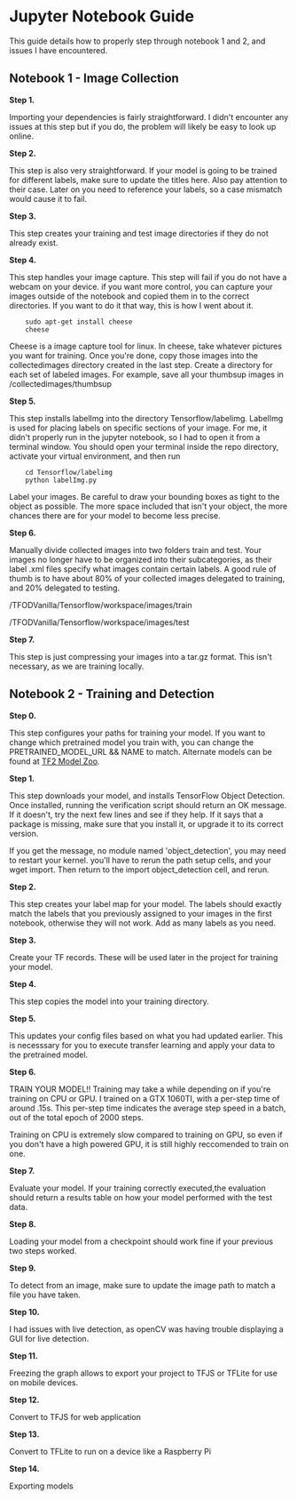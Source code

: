# Jupyter Notebook Guide
This guide details how to properly step through notebook 1 and 2, and issues I have encountered.

## Notebook 1 - Image Collection

**Step 1.**

Importing your dependencies is fairly straightforward. I didn't encounter any issues at this step but if you do, the problem will likely be easy to look up online.

**Step 2.**

This step is also very straightforward. If your model is going to be trained for different labels, make sure to update the titles here. Also pay attention to their case. Later on you need to reference your labels, so a case mismatch would cause it to fail.

**Step 3.**

This step creates your training and test image directories if they do not already exist.

**Step 4.**

This step handles your image capture. This step will fail if you do not have a webcam on your device. if you want more control, you can capture your images outside of the notebook and copied them in to the correct directories. If you want to do it that way, this is how I went about it.

        sudo apt-get install cheese
        cheese

    
Cheese is a image capture tool for linux. In cheese, take whatever pictures you want for training. Once you're done, copy those images into the collectedimages directory created in the last step. Create a directory for each set of labeled images. For example, save all your thumbsup images in /collectedimages/thumbsup

**Step 5.**

This step installs labelImg into the directory Tensorflow/labelimg. LabelImg is used for placing labels on specific sections of your image. For me, it didn't properly run in the jupyter notebook, so I had to open it from a terminal window. You should open your terminal inside the repo directory, activate your virtual environment, and then run

        cd Tensorflow/labelimg
        python labelImg.py

Label your images. Be careful to draw your bounding boxes as tight to the object as possible. The more space included that isn't your object, the more chances there are for your model to become less precise.

**Step 6.**

Manually divide collected images into two folders train and test. Your images no longer have to be organized into their subcategories, as their label .xml files specify what images contain certain labels.
A good rule of thumb is to have about 80% of your collected images delegated to training, and 20% delegated to testing.

/TFODVanilla/Tensorflow/workspace/images/train

/TFODVanilla/Tensorflow/workspace/images/test

**Step 7.**

This step is just compressing your images into a tar.gz format. This isn't necessary, as we are training locally.

## Notebook 2 - Training and Detection

**Step 0.**

This step configures your paths for training your model. If you want to change which pretrained model you train with, you can change the PRETRAINED_MODEL_URL && NAME to match. Alternate models can be found at [TF2 Model Zoo](https://github.com/tensorflow/models/blob/master/research/object_detection/g3doc/tf2_detection_zoo.md).

**Step 1.**

This step downloads your model, and installs TensorFlow Object Detection. 
Once installed, running the verification script should return an OK message. If it doesn't, try the next few lines and see if they help. If it says that a package is missing, make sure that you install it, or upgrade it to its correct version.

If you get the message, no module named 'object_detection', you may need to restart your kernel. you'll have to rerun the path setup cells, and your wget import. Then return to the import object_detection cell, and rerun.

**Step 2.**

This step creates your label map for your model. The labels should exactly match the labels that you previously assigned to your images in the first notebook, otherwise they will not work. Add as many labels as you need.

**Step 3.**

Create your TF records. These will be used later in the project for training your model.

**Step 4.**

This step copies the model into your training directory.

**Step 5.**

This updates your config files based on what you had updated earlier. This is necesssary for you to execute transfer learning and apply your data to the pretrained model.

**Step 6.**

TRAIN YOUR MODEL!! Training may take a while depending on if you're training on CPU or GPU. I trained on a GTX 1060TI, with a per-step time of around .15s. This per-step time indicates the average step speed in a batch, out of the total epoch of 2000 steps. 

Training on CPU is extremely slow compared to training on GPU, so even if you don't have a high powered GPU, it is still highly reccomended to train on one.

**Step 7.**

Evaluate your model. If your training correctly executed,the evaluation should return a results table on how your model performed with the test data.

**Step 8.**

Loading your model from a checkpoint should work fine if your previous two steps worked.

**Step 9.**

To detect from an image, make sure to update the image path to match a file you have taken.

**Step 10.**

I had issues with live detection, as openCV was having trouble displaying a GUI for live detection.

**Step 11.**

Freezing the graph allows to export your project to TFJS or TFLite for use on mobile devices.

**Step 12.**

Convert to TFJS for web application

**Step 13.**

Convert to TFLite to run on a device like a Raspberry Pi

**Step 14.**

Exporting models
